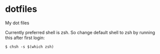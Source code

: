 dotfiles
========

My dot files

Currently preferred shell is zsh. So change default shell to zsh by running this after first login:
```
$ chsh -s $(which zsh)
```
